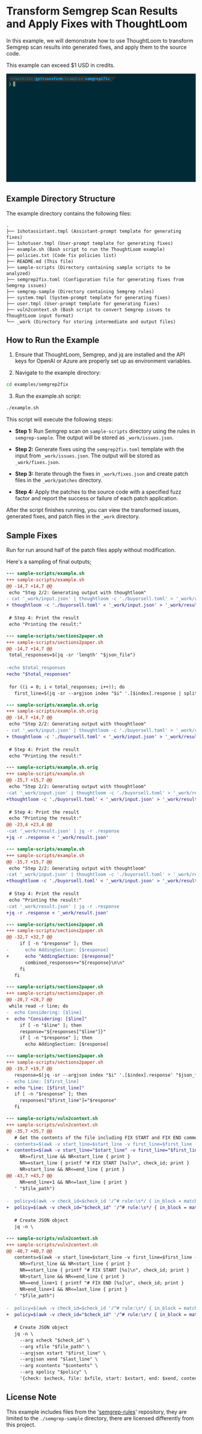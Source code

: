 # Transform Semgrep Scan Results and Apply Fixes with ThoughtLoom

In this example, we will demonstrate how to use ThoughtLoom to transform Semgrep scan results into generated fixes, and apply them to the source code.

This example can exceed $1 USD in credits.

![Demo](demo.gif)

## Example Directory Structure

The example directory contains the following files:

```
.
├── 1shotassistant.tmpl (Assistant-prompt template for generating fixes)
├── 1shotuser.tmpl (User-prompt template for generating fixes)
├── example.sh (Bash script to run the ThoughtLoom example)
├── policies.txt (Code fix policies list)
├── README.md (This file)
├── sample-scripts (Directory containing sample scripts to be analyzed)
├── semgrep2fix.toml (Configuration file for generating fixes from Semgrep issues)
├── semgrep-sample (Directory containing Semgrep rules)
├── system.tmpl (System-prompt template for generating fixes)
├── user.tmpl (User-prompt template for generating fixes)
├── vuln2context.sh (Bash script to convert Semgrep issues to ThoughtLoom input format)
└── _work (Directory for storing intermediate and output files)
```

## How to Run the Example

1. Ensure that ThoughtLoom, Semgrep, and jq are installed and the API keys for OpenAI or Azure are properly set up as environment variables.

2. Navigate to the example directory:

```bash
cd examples/semgrep2fix
```

3. Run the example.sh script:

```bash
./example.sh
```

This script will execute the following steps:

- **Step 1:** Run Semgrep scan on `sample-scripts` directory using the rules in `semgrep-sample`. The output will be stored as `_work/issues.json`.

- **Step 2:** Generate fixes using the `semgrep2fix.toml` template with the input from `_work/issues.json`. The output will be stored as `_work/fixes.json`.

- **Step 3:** Iterate through the fixes in `_work/fixes.json` and create patch files in the `_work/patches` directory.

- **Step 4:** Apply the patches to the source code with a specified fuzz factor and report the success or failure of each patch application.

After the script finishes running, you can view the transformed issues, generated fixes, and patch files in the `_work` directory.

## Sample Fixes

Run for run around half of the patch files apply without modification.

Here's a sampling of final outputs;

```diff
--- sample-scripts/example.sh
+++ sample-scripts/example.sh
@@ -14,7 +14,7 @@
 echo "Step 2/2: Generating output with thoughtloom"
- cat '_work/input.json' | thoughtloom -c './buyorsell.toml' > '_work/result.json'
+ thoughtloom -c './buyorsell.toml' < '_work/input.json' > '_work/result.json'

 # Step 4: Print the result
 echo "Printing the result:"
```

```diff
--- sample-scripts/sections2paper.sh
+++ sample-scripts/sections2paper.sh
@@ -14,7 +14,7 @@
 total_responses=$(jq -sr 'length' "$json_file")

-echo $total_responses
+echo "$total_responses"

 for ((i = 0; i < total_responses; i++)); do
   first_line=$(jq -sr --argjson index "$i" '.[$index].response | split("\n") | .[0]' "$json_file")
```

```diff
--- sample-scripts/example.sh.orig
+++ sample-scripts/example.sh.orig
@@ -14,7 +14,7 @@
 echo "Step 2/2: Generating output with thoughtloom"
- cat '_work/input.json' | thoughtloom -c './buyorsell.toml' > '_work/result.json'
+ thoughtloom -c './buyorsell.toml' < '_work/input.json' > '_work/result.json'

 # Step 4: Print the result
 echo "Printing the result:"
```

```diff
--- sample-scripts/example.sh.orig
+++ sample-scripts/example.sh
@@ -15,7 +15,7 @@
 echo "Step 2/2: Generating output with thoughtloom"
-cat '_work/input.json' | thoughtloom -c './buyorsell.toml' > '_work/result.json'
+thoughtloom -c './buyorsell.toml' < '_work/input.json' > '_work/result.json'

 # Step 4: Print the result
 echo "Printing the result:"
@@ -23,4 +23,4 @@
-cat '_work/result.json' | jq -r .response
+jq -r .response < '_work/result.json'
```

```diff
--- sample-scripts/example.sh
+++ sample-scripts/example.sh
@@ -15,7 +15,7 @@
 echo "Step 2/2: Generating output with thoughtloom"
-cat '_work/input.json' | thoughtloom -c './buyorsell.toml' > '_work/result.json'
+thoughtloom -c './buyorsell.toml' < '_work/input.json' > '_work/result.json'

 # Step 4: Print the result
 echo "Printing the result:"
-cat '_work/result.json' | jq -r .response
+jq -r .response < '_work/result.json'
```

```diff
--- sample-scripts/sections2paper.sh
+++ sample-scripts/sections2paper.sh
@@ -32,7 +32,7 @@
     if [ -n "$response" ]; then
-      echo AddingSection: [$response]
+      echo "AddingSection: [$response]"
       combined_responses+="${response}\n\n"
     fi
   fi
```

```diff
--- sample-scripts/sections2paper.sh
+++ sample-scripts/sections2paper.sh
@@ -28,7 +28,7 @@
 while read -r line; do
-  echo Considering: [$line]
+  echo "Considering: [$line]"
     if [ -n "$line" ]; then
     response="${responses["$line"]}"
     if [ -n "$response" ]; then
       echo AddingSection: [$response]
```

```diff
--- sample-scripts/sections2paper.sh
+++ sample-scripts/sections2paper.sh
@@ -19,7 +19,7 @@
   response=$(jq -sr --argjson index "$i" '.[$index].response' "$json_file")
-  echo Line: [$first_line]
+  echo "Line: [$first_line]"
   if [ -n "$response" ]; then
     responses["$first_line"]="$response"
   fi
```

```diff
--- sample-scripts/vuln2context.sh
+++ sample-scripts/vuln2context.sh
@@ -35,7 +35,7 @@
   # Get the contents of the file including FIX START and FIX END comments
-  contents=$(awk -v start_line=$start_line -v first_line=$first_line -v end_line=$end_line -v last_line=$last_line -v check_id=$check_id '
+  contents=$(awk -v start_line="$start_line" -v first_line="$first_line" -v end_line="$end_line" -v last_line="$last_line" -v check_id="$check_id" '
     NR>=first_line && NR<start_line { print }
     NR==start_line { printf "# FIX START [%s]\n", check_id; print }
     NR>start_line && NR<=end_line { print }
@@ -43,7 +43,7 @@
     NR>end_line+1 && NR<=last_line { print }
   ' "$file_path")

-  policy=$(awk -v check_id=$check_id '/^# rule:\s*/ { in_block = match($0, check_id) } in_block { print }' "$script_dir/policies.txt")
+  policy=$(awk -v check_id="$check_id" '/^# rule:\s*/ { in_block = match($0, check_id) } in_block { print }' "$script_dir/policies.txt")

   # Create JSON object
   jq -n \
```

```diff
--- sample-scripts/vuln2context.sh
+++ sample-scripts/vuln2context.sh
@@ -40,7 +40,7 @@
   contents=$(awk -v start_line=$start_line -v first_line=$first_line -v end_line=$end_line -v last_line=$last_line -v check_id=$check_id '
     NR>=first_line && NR<start_line { print }
     NR==start_line { printf "# FIX START [%s]\n", check_id; print }
     NR>start_line && NR<=end_line { print }
     NR==end_line+1 { printf "# FIX END [%s]\n", check_id; print }
     NR>end_line+1 && NR<=last_line { print }
   ' "$file_path")

-  policy=$(awk -v check_id=$check_id '/^# rule:\s*/ { in_block = match($0, check_id) } in_block { print }' "$script_dir/policies.txt")
+  policy=$(awk -v check_id="$check_id" '/^# rule:\s*/ { in_block = match($0, check_id) } in_block { print }' "$script_dir/policies.txt")

   # Create JSON object
   jq -n \
     --arg xcheck "$check_id" \
     --arg xfile "$file_path" \
     --argjson xstart "$first_line" \
     --argjson xend "$last_line" \
     --arg xcontents "$contents" \
     --arg xpolicy "$policy" \
     '{check: $xcheck, file: $xfile, start: $xstart, end: $xend, contents: $xcontents, policy: $xpolicy}'
```

## License Note

This example includes files from the '[semgrep-rules](https://github.com/returntocorp/semgrep-rules)' repository, they are limited to the `./semgrep-sample` directory, there are licensed differently from this project.